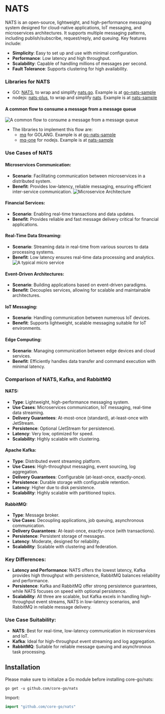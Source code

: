 # NATS
NATS is an open-source, lightweight, and high-performance messaging system designed for cloud-native applications, IoT messaging, and microservices architectures. It supports multiple messaging patterns, including publish/subscribe, request/reply, and queuing. Key features include:
- <b>Simplicity</b>: Easy to set up and use with minimal configuration.
- <b>Performance</b>: Low latency and high throughput. 
- <b>Scalability</b>: Capable of handling millions of messages per second.
- <b>Fault Tolerance</b>: Supports clustering for high availability.
### Libraries for NATS
- GO: [NATS](https://github.com/core-go/nats), to wrap and simplify [nats.go](https://github.com/nats-io/nats.go). Example is at [go-nats-sample](https://github.com/project-samples/go-nats-sample)
- nodejs: [nats-plus](https://www.npmjs.com/package/nats-plus), to wrap and simplify [nats](https://www.npmjs.com/package/nats). Example is at [nats-sample](https://github.com/typescript-tutorial/nats-sample)

#### A common flow to consume a message from a message queue
![A common flow to consume a message from a message queue](https://cdn-images-1.medium.com/max/800/1*Y4QUN6QnfmJgaKigcNHbQA.png)
- The libraries to implement this flow are:
  - [mq](https://github.com/core-go/mq) for GOLANG. Example is at [go-nats-sample](https://github.com/project-samples/go-nats-sample)
  - [mq-one](https://www.npmjs.com/package/mq-one) for nodejs. Example is at [nats-sample](https://github.com/typescript-tutorial/nats-sample)

### Use Cases of NATS
#### Microservices Communication:
- <b>Scenario</b>: Facilitating communication between microservices in a distributed system.
- <b>Benefit</b>: Provides low-latency, reliable messaging, ensuring efficient inter-service communication.
  ![Microservice Architecture](https://cdn-images-1.medium.com/max/800/1*vKeePO_UC73i7tfymSmYNA.png)
#### Financial Services:
- <b>Scenario</b>: Enabling real-time transactions and data updates.
- <b>Benefit</b>: Provides reliable and fast message delivery critical for financial applications.
#### Real-Time Data Streaming:
- <b>Scenario</b>: Streaming data in real-time from various sources to data processing systems.
- <b>Benefit</b>: Low latency ensures real-time data processing and analytics.
  ![A typical micro service](https://cdn-images-1.medium.com/max/800/1*d9kyekAbQYBxH-C6w38XZQ.png)
#### Event-Driven Architectures:
- <b>Scenario</b>: Building applications based on event-driven paradigms.
- <b>Benefit</b>: Decouples services, allowing for scalable and maintainable architectures.
#### IoT Messaging:
- <b>Scenario</b>: Handling communication between numerous IoT devices.
- <b>Benefit</b>: Supports lightweight, scalable messaging suitable for IoT environments.
#### Edge Computing:
- <b>Scenario</b>: Managing communication between edge devices and cloud services.
- <b>Benefit</b>: Efficiently handles data transfer and command execution with minimal latency.

### Comparison of NATS, Kafka, and RabbitMQ
#### NATS:
- <b>Type</b>: Lightweight, high-performance messaging system.
- <b>Use Cases</b>: Microservices communication, IoT messaging, real-time data streaming.
- <b>Delivery Guarantees</b>: At-most-once (standard), at-least-once with JetStream.
- <b>Persistence</b>: Optional (JetStream for persistence).
- <b>Latency</b>: Very low, optimized for speed.
- <b>Scalability</b>: Highly scalable with clustering.
#### Apache Kafka:
- <b>Type</b>: Distributed event streaming platform.
- <b>Use Cases</b>: High-throughput messaging, event sourcing, log aggregation.
- <b>Delivery Guarantees</b>: Configurable (at-least-once, exactly-once).
- <b>Persistence</b>: Durable storage with configurable retention.
- <b>Latency</b>: Higher due to disk persistence.
- <b>Scalability</b>: Highly scalable with partitioned topics.
#### RabbitMQ:
- <b>Type</b>: Message broker.
- <b>Use Cases</b>: Decoupling applications, job queuing, asynchronous communication.
- <b>Delivery Guarantees</b>: At-least-once, exactly-once (with transactions).
- <b>Persistence</b>: Persistent storage of messages.
- <b>Latency</b>: Moderate, designed for reliability.
- <b>Scalability</b>: Scalable with clustering and federation.

### Key Differences:
- <b>Latency and Performance</b>: NATS offers the lowest latency, Kafka provides high throughput with persistence, RabbitMQ balances reliability and performance.
- <b>Persistence</b>: Kafka and RabbitMQ offer strong persistence guarantees, while NATS focuses on speed with optional persistence.
- <b>Scalability</b>: All three are scalable, but Kafka excels in handling high-throughput event streams, NATS in low-latency scenarios, and RabbitMQ in reliable message delivery.

### Use Case Suitability:
- <b>NATS</b>: Best for real-time, low-latency communication in microservices and IoT.
- <b>Kafka</b>: Ideal for high-throughput event streaming and log aggregation.
- <b>RabbitMQ</b>: Suitable for reliable message queuing and asynchronous task processing.


## Installation

Please make sure to initialize a Go module before installing core-go/nats:

```shell
go get -u github.com/core-go/nats
```

Import:

```go
import "github.com/core-go/nats"
```
